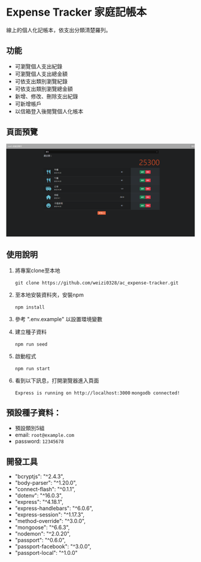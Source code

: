 # Expense Tracker 家庭記帳本

線上的個人化記帳本，依支出分類清楚羅列。


## 功能
- 可瀏覽個人支出紀錄
- 可瀏覽個人支出總金額
- 可依支出類別瀏覽紀錄
- 可依支出類別瀏覽總金額
- 新增、修改、刪除支出紀錄
- 可新增帳戶
- 以信箱登入後閱覽個人化帳本


## 頁面預覽
![Home page](./public/images/homepage.png)


## 使用說明
1. 將專案clone至本地
   
   `git clone https://github.com/weizi0328/ac_expense-tracker.git`
2. 至本地安裝資料夾，安裝npm
   
   `npm install`
   
3. 參考 ".env.example" 以設置環境變數

4. 建立種子資料
   
   `npm run seed`

5. 啟動程式
   
   `npm run start`

6. 看到以下訊息，打開瀏覽器進入頁面

   `Express is running on http://localhost:3000`
   `mongodb connected!`



## 預設種子資料：
- 預設類別5組
- email: `root@example.com`
- password: `12345678`


## 開發工具
- "bcryptjs": "^2.4.3",
- "body-parser": "^1.20.0",
- "connect-flash": "^0.1.1",
- "dotenv": "^16.0.3",
- "express": "^4.18.1",
- "express-handlebars": "^6.0.6",
- "express-session": "^1.17.3",
- "method-override": "^3.0.0",
- "mongoose": "^6.6.3",
- "nodemon": "^2.0.20",
- "passport": "^0.6.0",
- "passport-facebook": "^3.0.0",
- "passport-local": "^1.0.0"